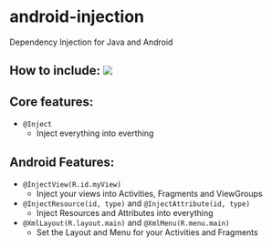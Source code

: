 # android-injection

Dependency Injection for Java and Android

## How to include: [![](https://jitpack.io/v/io.freefair/injection.svg)](https://jitpack.io/#io.freefair/injection)

## Core features:

- `@Inject`
  - Inject everything into everthing

## Android Features:

- `@InjectView(R.id.myView)`
  - Inject your views into Activities, Fragments and ViewGroups
- `@InjectResource(id, type)` and `@InjectAttribute(id, type)`
  - Inject Resources and Attributes into everything
- `@XmlLayout(R.layout.main)` and `@XmlMenu(R.menu.main)`
  - Set the Layout and Menu for your Activities and Fragments
